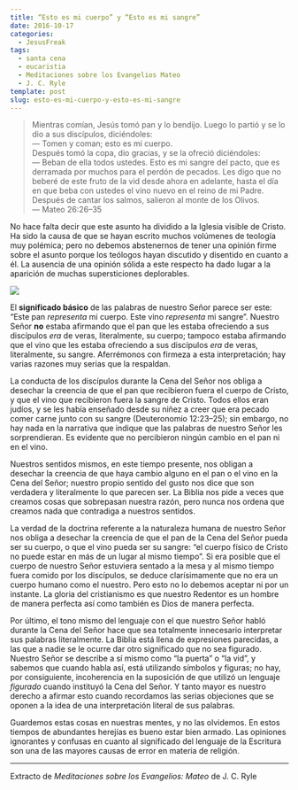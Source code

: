 ```yaml
---
title: “Esto es mi cuerpo” y “Esto es mi sangre”
date: 2016-10-17
categories:
  - JesusFreak
tags:
  - santa cena
  - eucaristia
  - Meditaciones sobre los Evangelios Mateo
  - J. C. Ryle
template: post
slug: esto-es-mi-cuerpo-y-esto-es-mi-sangre
---
```


> Mientras comían, Jesús tomó pan y lo bendijo. Luego lo partió y se lo dio a sus discípulos, diciéndoles: <br>
> — Tomen y coman; esto es mi cuerpo.<br>
> Después tomó la copa, dio gracias, y se la ofreció diciéndoles:<br>
> — Beban de ella todos ustedes. Esto es mi sangre del pacto, que es derramada por muchos para el perdón de pecados. Les digo que no beberé de este fruto de la vid desde ahora en adelante, hasta el día en que beba con ustedes el vino nuevo en el reino de mi Padre.<br>
> Después de cantar los salmos, salieron al monte de los Olivos.<br>
> — Mateo 26:26–35

No hace falta decir que este asunto ha dividido a la Iglesia visible de Cristo. Ha sido la causa de que se hayan escrito muchos volúmenes de teología muy polémica; pero no debemos abstenernos de tener una opinión firme sobre el asunto porque los teólogos hayan discutido y disentido en cuanto a él. La ausencia de una opinión sólida a este respecto ha dado lugar a la aparición de muchas supersticiones deplorables.

![](https://cdn-images-1.medium.com/max/600/1*KqP7LGptC9PDpaNNzcATuA.png)

El **significado básico** de las palabras de nuestro Señor parece ser este: “Este pan *representa* mi cuerpo. Este vino *representa* mi sangre”. Nuestro Señor **no** estaba afirmando que el pan que les estaba ofreciendo a sus discípulos *era* de veras, literalmente, su cuerpo; tampoco estaba afirmando que el vino que les estaba ofreciendo a sus discípulos *era* de veras, literalmente, su sangre. Aferrémonos con firmeza a esta interpretación; hay varias razones muy serias que la respaldan.

La conducta de los discípulos durante la Cena del Señor nos obliga a desechar la creencia de que el pan que recibieron fuera el cuerpo de Cristo, y que el vino que recibieron fuera la sangre de Cristo. Todos ellos eran judíos, y se les había enseñado desde su niñez a creer que era pecado comer carne junto con su sangre (Deuteronomio 12:23–25); sin embargo, no hay nada en la narrativa que indique que las palabras de nuestro Señor les sorprendieran. Es evidente que no percibieron ningún cambio en el pan ni en el vino.

Nuestros sentidos mismos, en este tiempo presente, nos obligan a desechar la creencia de que haya cambio alguno en el pan o el vino en la Cena del Señor; nuestro propio sentido del gusto nos dice que son verdadera y literalmente lo que parecen ser. La Biblia nos pide a veces que creamos cosas que sobrepasan nuestra razón, pero nunca nos ordena que creamos nada que contradiga a nuestros sentidos.

La verdad de la doctrina referente a la naturaleza humana de nuestro Señor nos obliga a desechar la creencia de que el pan de la Cena del Señor pueda ser su cuerpo, o que el vino pueda ser su sangre: “el cuerpo físico de Cristo no puede estar en más de un lugar al mismo tiempo”. Si era posible que el cuerpo de nuestro Señor estuviera sentado a la mesa y al mismo tiempo fuera comido por los discípulos, se deduce clarísimamente que no era un cuerpo humano como el nuestro. Pero esto no lo debemos aceptar ni por un instante. La gloria del cristianismo es que nuestro Redentor es un hombre de manera perfecta así como también es Dios de manera perfecta.

Por último, el tono mismo del lenguaje con el que nuestro Señor habló durante la Cena del Señor hace que sea totalmente innecesario interpretar sus palabras literalmente. La Biblia está llena de expresiones parecidas, a las que a nadie se le ocurre dar otro significado que no sea figurado. Nuestro Señor se describe a sí mismo como “la puerta” o “la vid”, y sabemos que cuando habla así, está utilizando símbolos y figuras; no hay, por consiguiente, incoherencia en la suposición de que utilizó un lenguaje *figurado* cuando instituyó la Cena del Señor. Y tanto mayor es nuestro derecho a afirmar esto cuando recordamos las serias objeciones que se oponen a la idea de una interpretación literal de sus palabras.

Guardemos estas cosas en nuestras mentes, y no las olvidemos. En estos tiempos de abundantes herejías es bueno estar bien armado. Las opiniones ignorantes y confusas en cuanto al significado del lenguaje de la Escritura son una de las mayores causas de error en materia de religión.

* * *

Extracto de *Meditaciones sobre los Evangelios: Mateo* de J. C. Ryle
